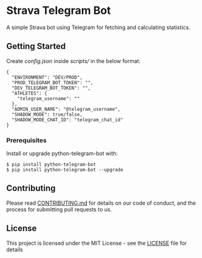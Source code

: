 # Strava Telegram Bot

A simple Strava bot using Telegram for fetching and calculating statistics.

## Getting Started

Create _config.json_ inside _scripts/_ in the below format:

```
{
  "ENVIRONMENT": "DEV/PROD",
  "PROD_TELEGRAM_BOT_TOKEN": "",
  "DEV_TELEGRAM_BOT_TOKEN": "",
  "ATHLETES": {
    "telegram_username": ""
  },
  "ADMIN_USER_NAME": "@telegram_username",
  "SHADOW_MODE": true/false,
  "SHADOW_MODE_CHAT_ID": "telegram_chat_id"
}
```

### Prerequisites

Install or upgrade python-telegram-bot with:

```
$ pip install python-telegram-bot
$ pip install python-telegram-bot --upgrade
```

## Contributing

Please read [CONTRIBUTING.md](https://github.com/panchambharadwaj/strava-telegram-bot/blob/master/CODE_OF_CONDUCT.md) for details on our code of conduct, and the process for submitting pull requests to us.

## License

This project is licensed under the MIT License - see the [LICENSE](https://github.com/panchambharadwaj/strava-telegram-bot/blob/master/LICENSE) file for details